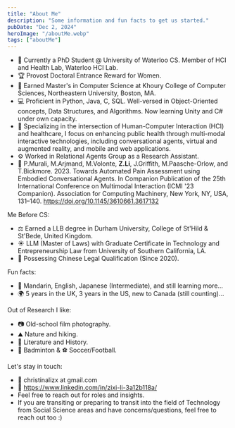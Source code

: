 ```yaml
---
title: "About Me"
description: "Some information and fun facts to get us started."
pubDate: "Dec 2, 2024"
heroImage: "/aboutMe.webp"
tags: ["aboutMe"]
---
```


- 🏫 Currently a PhD Student @ University of Waterloo CS. Member of HCI and Health Lab, Waterloo HCI Lab.
- 🏆 Provost Doctoral Entrance Reward for Women. 
- 🏫 Earned Master's in Computer Science at Khoury College of Computer Sciences, Northeastern University, Boston, MA.
- 💻 Proficient in Python, Java, C, SQL. Well-versed in Object-Oriented concepts, Data Structures, and Algorithms. Now learning Unity and C# under own capacity.
- 🤖️ Specializing in the intersection of Human-Computer Interaction (HCI) and healthcare, I focus on enhancing public health through multi-modal interactive technologies, including conversational agents, virtual and augmented reality, and mobile and web applications.
- ⚙️ Worked in Relational Agents Group as a Research Assistant.
- 📑 P.Murali, M.Arjmand, M.Volonte, **Z.Li**, J.Griffith, M.Paasche-Orlow, and T.Bickmore. 2023. Towards Automated Pain Assessment using Embodied Conversational Agents. In Companion Publication of the 25th International Conference on Multimodal Interaction (ICMI '23 Companion). Association for Computing Machinery, New York, NY, USA, 131–140. https://doi.org/10.1145/3610661.3617132

Me Before CS: 
- ⚖️ Earned a LLB degree in Durham University, College of St'Hild & St'Bede, United Kingdom.
- ☀️ LLM (Master of Laws) with Graduate Certificate in Technology and Entrepreneurship Law from University of Southern California, LA.
- 🌲 Possessing Chinese Legal Qualification (Since 2020).

Fun facts:
- 💬 Mandarin, English, Japanese (Intermediate), and still learning more...
- 🌍 5 years in the UK, 3 years in the US, new to Canada (still counting)...

Out of Research I like:
- 📷 Old-school film photography.
- ⛰️ Nature and hiking.
- 📖 Literature and History.
- 🏸️ Badminton & ⚽️ Soccer/Football.

Let's stay in touch:
- 📧 christinalizx at gmail.com
- 💼 https://www.linkedin.com/in/zixi-li-3a12b118a/
- Feel free to reach out for roles and insights.
- If you are transiting or preparing to transit into the field of Technology from Social Science areas and have concerns/questions, feel free to reach out too :)
